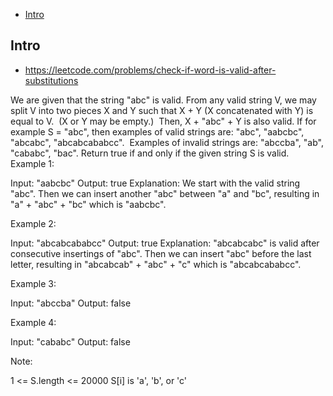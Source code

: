 - [Intro](#intro)

## Intro

- https://leetcode.com/problems/check-if-word-is-valid-after-substitutions

We are given that the string "abc" is valid.
From any valid string V, we may split V into two pieces X and Y such that X + Y (X concatenated with Y) is equal to V.  (X or Y may be empty.)  Then, X + "abc" + Y is also valid.
If for example S = "abc", then examples of valid strings are: "abc", "aabcbc", "abcabc", "abcabcababcc".  Examples of invalid strings are: "abccba", "ab", "cababc", "bac".
Return true if and only if the given string S is valid.
 
Example 1:

Input: "aabcbc"
Output: true
Explanation: 
We start with the valid string "abc".
Then we can insert another "abc" between "a" and "bc", resulting in "a" + "abc" + "bc" which is "aabcbc".


Example 2:

Input: "abcabcababcc"
Output: true
Explanation: 
"abcabcabc" is valid after consecutive insertings of "abc".
Then we can insert "abc" before the last letter, resulting in "abcabcab" + "abc" + "c" which is "abcabcababcc".


Example 3:

Input: "abccba"
Output: false


Example 4:

Input: "cababc"
Output: false
 



Note:

1 <= S.length <= 20000
S[i] is 'a', 'b', or 'c'




 



